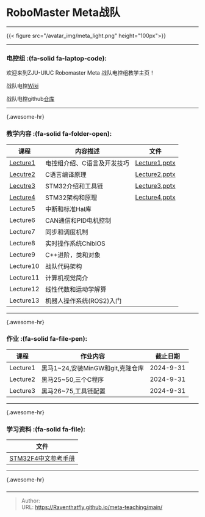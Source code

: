 # RoboMaster Meta战队

---

{{&lt; figure src=&#34;/avatar_img/meta_light.png&#34; height=&#34;100px&#34;&gt;}}

---
### 电控组 :(fa-solid fa-laptop-code):
欢迎来到ZJU-UIUC Robomaster Meta 战队电控组教学主页！

战队电控[Wiki](https://github.com/Meta-Team/Meta-Embedded/wiki)

战队电控github[仓库](https://github.com/Meta-Team/Meta-Embedded/)

---
{.awesome-hr}

### 教学内容 :(fa-solid fa-folder-open):

| 课程                          | 内容描述            | 文件                                                  |
|-----------------------------|-----------------|-----------------------------------------------------|
| [Lecture1](/posts/574de11/) | 电控组介绍、C语言及开发技巧  | [Lecture1.pptx](/files/meta-teaching/Lecture1.pptx) |
| [Lecutre2](/posts/bd7db78/) | C语言编译原理         | [Lecture2.pptx](/files/meta-teaching/Lecture2.pptx) |
| [Lecutre3](/posts/2e8f072/) | STM32介绍和工具链     | [Lecture3.pptx](/files/meta-teaching/Lecture3.pptx) |
| [Lecture4](/posts/b1d97c9/) | STM32架构和原理      | [Lecture4.pptx](/files/meta-teaching/Lecture4.pptx) |
| Lecture5                    | 中断和标准Hal库       |                                                     |
| Lecture6                    | CAN通信和PID电机控制   |                                                     |
| Lecture7                    | 同步和调度机制         |                                                     |
| Lecture8                    | 实时操作系统ChibiOS   |                                                     |
| Lecture9                    | C&#43;&#43;进阶，类和对象      |                                                     |
| Lecture10                   | 战队代码架构          |                                                     |
| Lecture11                   | 计算机视觉简介         |                                                     |
| Lecture12                   | 线性代数和运动学解算      |
| Lecture13                   | 机器人操作系统(ROS2)入门 |                                                     |

---
{.awesome-hr}

### 作业 :(fa-solid fa-file-pen):

| 课程       | 作业内容                    | 截止日期      |
|----------|-------------------------|-----------|
| Lecture1 | 黑马1~24,安装MinGW和git,克隆仓库 | 2024-9-31 |
| Lecture2 | 黑马25~50,三个C程序           | 2024-9-31 |
| Lecture3 | 黑马26~75,工具链配置           | 2024-9-31 |
---
{.awesome-hr}

### 学习资料 :(fa-solid fa-file):

| 文件                |
|-------------------|
| [STM32F4中文参考手册](https://github.com/Meta-Team/Datasheets/blob/master/STM32F4/STM32F4xx%E4%B8%AD%E6%96%87%E5%8F%82%E8%80%83%E6%89%8B%E5%86%8C.pdf) |

---
{.awesome-hr}

###


---

> Author:   
> URL: https://Raventhatfly.github.io/meta-teaching/main/  

